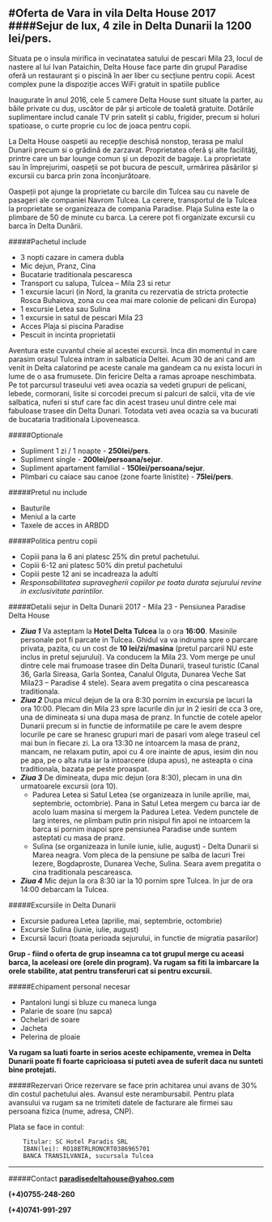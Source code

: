#Oferta de Vara in vila Delta House 2017
####Sejur de lux, 4 zile in Delta Dunarii la 1200 lei/pers.  
----------

Situata pe o insula mirifica in vecinatatea satului de pescari Mila 23, locul de nastere al lui Ivan Pataichin,  Delta House face parte din grupul Paradise oferă un restaurant și o piscină în aer liber cu secțiune pentru copii. Acest complex pune la dispoziție acces WiFi gratuit in spatiile publice

Inaugurate în anul 2016, cele 5 camere Delta House sunt situate la parter, au băile private cu duș, uscător de păr și articole de toaletă gratuite. Dotările suplimentare includ canale TV prin satelit și cablu, frigider, precum si holuri spatioase, o curte proprie cu loc de joaca pentru copii.

La Delta House oaspetii au recepție deschisă nonstop, terasa pe malul Dunarii precum si o grădină de zarzavat. Proprietatea oferă şi alte facilităţi, printre care un bar lounge comun şi un depozit de bagaje. La proprietate sau în împrejurimi, oaspeții se pot bucura de pescuit, urmărirea păsărilor și excursii cu barca prin zona înconjurătoare.

Oaspeții pot ajunge la proprietate cu barcile  din Tulcea sau cu navele de pasageri ale companiei Navrom Tulcea. La cerere, transportul de la Tulcea la proprietate se organizeaza de compania Paradise. Plaja Sulina este la o plimbare de 50 de minute cu barca. La cerere pot fi organizate excursii cu barca în Delta Dunării. 

#####Pachetul include
* 3 nopti cazare in camera dubla
* Mic dejun, Pranz, Cina
* Bucatarie traditionala pescaresca 
* Transport cu salupa, Tulcea – Mila 23 si retur
* 1 excursie lacuri (in Nord, la granita cu rezervatia de stricta protectie Rosca Buhaiova, zona cu cea mai mare colonie de pelicani din Europa)
* 1 excursie Letea sau Sulina
* 1 excursie in satul de pescari Mila 23
* Acces Plaja si piscina Paradise
* Pescuit in incinta proprietatii

Aventura este cuvantul cheie al acestei excursii. Inca din momentul in care parasim orasul Tulcea intram in salbaticia Deltei. Acum 30 de ani cand am venit in Delta calatorind pe aceste canale ma gandeam ca nu exista locuri in lume de o asa frumusete. Din fericire Delta a ramas aproape neschimbata. Pe tot parcursul traseului veti avea ocazia sa vedeti grupuri de pelicani, lebede, cormorani, lisite si corcodei precum si palcuri de salcii, vita de vie salbatica, nuferi si stuf care fac din acest traseu unul dintre cele mai fabuloase trasee din Delta Dunari. Totodata veti avea ocazia sa va bucurati de bucataria traditionala Lipoveneasca.

#####Optionale
* Supliment 1 zi / 1 noapte - **250lei/pers**.
* Supliment single - **200lei/persoana/sejur**.
* Supliment apartament familial - **150lei/persoana/sejur**. 
* Plimbari cu caiace sau canoe (zone foarte linistite) - **75lei/pers**.

#####Pretul nu include

* Bauturile
* Meniul a la carte
* Taxele de acces in ARBDD

#####Politica pentru copii

* Copiii pana la 6 ani platesc 25% din pretul pachetului.
* Copiii 6-12 ani platesc 50% din pretul pachetului
* Copiii peste 12 ani se incadreaza la adulti
* *Responsabilitatea supravegherii copiilor pe toata durata sejurului revine in exclusivitate parintilor.*

#####Detalii sejur in Delta Dunarii 2017 - Mila 23 - Pensiunea Paradise Delta House

- ***Ziua 1*** Va asteptam la **Hotel Delta Tulcea** la o ora **16:00**. Masinile personale pot fi parcate in Tulcea. Ghidul va va indruma spre o parcare privata, pazita, cu un cost de **10 lei/zi/masina** (pretul parcarii NU este inclus in pretul sejurului). Va conducem la Mila 23. Vom merge pe unul dintre cele mai frumoase trasee din Delta Dunarii, traseul turistic (Canal 36, Garla Sireasa, Garla Sontea, Canalul Olguta, Dunarea Veche Sat Mila23 – Paradise 4 stele). Seara avem pregatita o cina pescareasca traditionala.
- ***Ziua 2*** Dupa micul dejun de la ora 8:30 pornim in excursia pe lacuri la ora 10:00. Plecam din Mila 23 spre lacurile din jur in 2 iesiri de cca 3 ore, una de dimineata si una dupa masa de pranz. In functie de cotele apelor Dunarii precum si in functie de informatiile pe care le avem despre locurile pe care se hranesc grupuri mari de pasari vom alege traseul cel mai bun in fiecare zi. La ora 13:30 ne intoarcem la masa de pranz, mancam, ne relaxam putin, apoi cu 4 ore inainte de apus, iesim din nou pe apa, pe o alta ruta iar la intoarcere (dupa apus), ne asteapta o cina traditionala, bazata pe peste proaspat.
- ***Ziua 3*** De dimineata, dupa mic dejun (ora 8:30), plecam in una din urmatoarele excursii (ora 10).
	- Padurea Letea si Satul Letea (se organizeaza in lunile aprilie, mai, septembrie, octombrie). Pana in Satul Letea mergem cu barca iar de acolo luam masina si mergem la Padurea Letea. Vedem punctele de larg interes, ne plimbam putin prin nisipul fin apoi ne intoarcem la barca si pornim inapoi spre pensiunea Paradise unde suntem asteptati cu masa de pranz.
	- Sulina (se organizeaza in lunile iunie, iulie, august) - Delta Dunarii si Marea neagra. Vom pleca de la pensiune pe salba de lacuri Trei Iezere, Bogdaproste, Dunarea Veche, Sulina. Seara avem pregatita o cina traditionala pescareasca.
- ***Ziua 4*** Mic dejun la ora 8:30 iar la 10 pornim spre Tulcea. In jur de ora 14:00 debarcam la Tulcea.

#####Excursiile in Delta Dunarii

- Excursie padurea Letea (aprilie, mai, septembrie, octombrie)
- Excursie Sulina (iunie, iulie, august)
- Excursii lacuri (toata perioada sejurului, in functie de migratia pasarilor)

**Grup - fiind o oferta de grup inseamna ca tot grupul merge cu aceasi barca, la aceleasi ore (orele din program). Va rugam sa fiti la imbarcare la orele stabilite, atat pentru transferuri cat si pentru excursii.**


#####Echipament personal necesar

* Pantaloni lungi si bluze cu maneca lunga
* Palarie de soare (nu sapca)
* Ochelari de soare
* Jacheta
* Pelerina de ploaie

**Va rugam sa luati foarte in serios aceste echipamente, vremea in Delta Dunarii poate fi foarte capricioasa si puteti avea de suferit daca nu sunteti bine protejati.**


#####Rezervari
Orice rezervare se face prin achitarea unui avans de 30% din costul pachetului ales. Avansul este nerambursabil. Pentru plata avansului va rugam sa ne trimiteti datele de facturare ale firmei sau persoana fizica (nume, adresa, CNP). 

Plata se face in contul:

		Titular: SC Hotel Paradis SRL
		IBAN(lei): RO18BTRLRONCRT0386965701
		BANCA TRANSILVANIA, sucursala Tulcea
----------

#####Contact
**paradisedeltahouse@yahoo.com**

**(+4)0755-248-260**

**(+4)0741-991-297**

